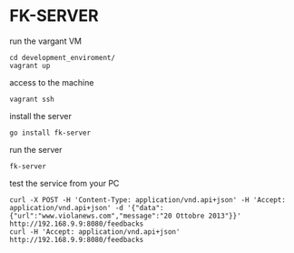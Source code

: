 # FK-SERVER

run the vargant VM  
```
cd development_enviroment/
vagrant up
```
access to the machine
```
vagrant ssh
```
install the server  
```
go install fk-server
```
run the server
```
fk-server
```
test the service from your PC
```
curl -X POST -H 'Content-Type: application/vnd.api+json' -H 'Accept: application/vnd.api+json' -d '{"data":{"url":"www.violanews.com","message":"20 Ottobre 2013"}}' http://192.168.9.9:8080/feedbacks
curl -H 'Accept: application/vnd.api+json' http://192.168.9.9:8080/feedbacks
```
